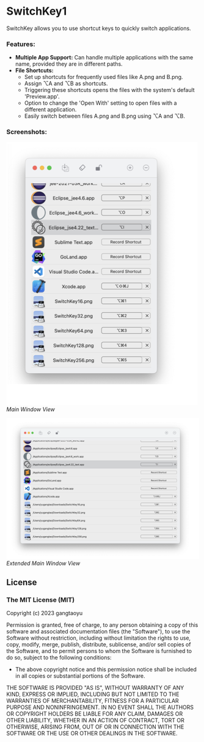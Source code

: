 # SwitchKey1

SwitchKey allows you to use shortcut keys to quickly switch applications.

### Features:
- **Multiple App Support:** Can handle multiple applications with the same name, provided they are in different paths.
- **File Shortcuts:** 
  - Set up shortcuts for frequently used files like A.png and B.png. 
  - Assign ⌥A and ⌥B as shortcuts.
  - Triggering these shortcuts opens the files with the system's default 'Preview.app'.
  - Option to change the 'Open With' setting to open files with a different application.
  - Easily switch between files A.png and B.png using ⌥A and ⌥B.

### Screenshots:
![Main Window](./img/mainWindow.png)
*Main Window View*

![Main Window - Large](./img/mainWindowLarge.png)
*Extended Main Window View*

## License
### The MIT License (MIT)

Copyright (c) 2023 gangtaoyu

Permission is granted, free of charge, to any person obtaining a copy of this software and associated documentation files (the "Software"), to use the Software without restriction, including without limitation the rights to use, copy, modify, merge, publish, distribute, sublicense, and/or sell copies of the Software, and to permit persons to whom the Software is furnished to do so, subject to the following conditions:

- The above copyright notice and this permission notice shall be included in all copies or substantial portions of the Software.

THE SOFTWARE IS PROVIDED "AS IS", WITHOUT WARRANTY OF ANY KIND, EXPRESS OR IMPLIED, INCLUDING BUT NOT LIMITED TO THE WARRANTIES OF MERCHANTABILITY, FITNESS FOR A PARTICULAR PURPOSE AND NONINFRINGEMENT. IN NO EVENT SHALL THE AUTHORS OR COPYRIGHT HOLDERS BE LIABLE FOR ANY CLAIM, DAMAGES OR OTHER LIABILITY, WHETHER IN AN ACTION OF CONTRACT, TORT OR OTHERWISE, ARISING FROM, OUT OF OR IN CONNECTION WITH THE SOFTWARE OR THE USE OR OTHER DEALINGS IN THE SOFTWARE.
